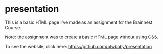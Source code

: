 # presentation
This is a basic HTML page I've made as an assignment for the Brainnest Course.

Note: the assignment was to create a basic HTML page without using CSS.

To see the website, click here: https://github.com/olwboby/presentation
